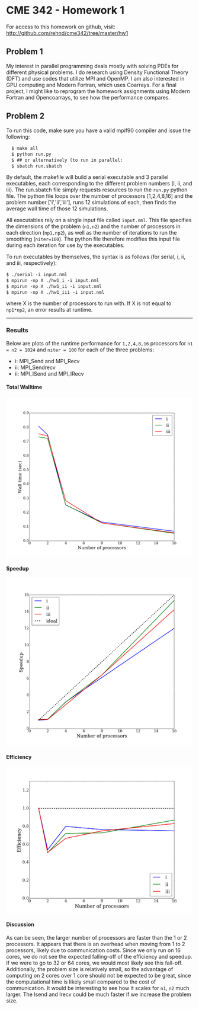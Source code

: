 # CME 342 - Homework 1

For access to this homework on github, visit: http://github.com/rehnd/cme342/tree/master/hw1

## Problem 1
My interest in parallel programming deals mostly with solving PDEs for different physical problems. I do research using Density Functional Theory (DFT) and use codes that utilize MPI and OpenMP. I am also interested in GPU computing and Modern Fortran, which uses Coarrays. For a final project, I might like to reprogram the homework assignments using Modern Fortran and Opencoarrays, to see how the performance compares.

## Problem 2
To run this code, make sure you have a valid mpif90 compiler and issue the following:

      $ make all
      $ python run.py
      $ ## or alternatively (to run in parallel:
      $ sbatch run.sbatch
    
By default, the makefile will build a serial executable and 3 parallel executables, each corresponding to the different problem numbers (i, ii, and iii). The run.sbatch file simply requests resources to run the `run.py` python file. The python file loops over the number of processors [1,2,4,8,16] and the problem number ['i','ii','iii'], runs 12 simulations of each, then finds the average wall time of those 12 simulations. 

All executables rely on a single input file called `input.nml`. This file specifies the dimensions of the problem (`n1,n2`) and the number of processors in each direction (`np1,np2`), as well as the number of iterations to run the smoothing (`niter=100`).  The python file therefore modifies this input file during each iteration for use by the executables.

To run executables by themselves, the syntax is as follows (for serial, i, ii, and iii, respectively):
    
    $ ./serial -i input.nml
    $ mpirun -np X ./hw1_i -i input.nml
    $ mpirun -np X ./hw1_ii -i input.nml 
    $ mpirun -np X ./hw1_iii -i input.nml

where X is the number of processors to run with. If X is not equal to `np1*np2`, an error results at runtime.

_______________________________________________________

### Results
Below are plots of the runtime performance for `1,2,4,8,16` processors for `n1 = n2 = 1024` and `niter = 100` for each of the three problems:

  - i:  MPI_Send and MPI_Recv
  - ii: MPI_Sendrecv
  - ii: MPI_ISend and MPI_IRecv

#### Total Walltime
![total runtime](pics/wall_time.png)
#### Speedup
![total runtime](pics/speedup.png)
#### Efficiency
![total runtime](pics/efficiency.png)

#### Discussion
As can be seen, the larger number of processors are faster than the 1 or 2 processors. It appears that there is an overhead when moving from 1 to 2 processors, likely due to communication costs. Since we only run on 16 cores, we do not see the expected falling-off of the efficiency and speedup. If we were to go to 32 or 64 cores, we would most likely see this fall-off. Additionally, the problem size is relatively small, so the advantage of computing on 2 cores over 1 core should not be expected to be great, since the computational time is likely small compared to the cost of communication. It would be interesting to see how it scales for `n1`, `n2` much larger. The Isend and Irecv could be much faster if we increase the problem size.
